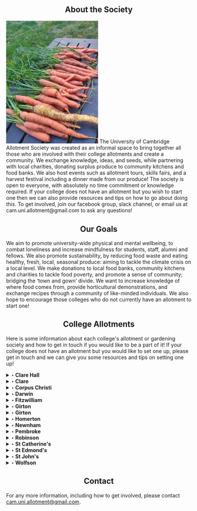 ## <center><a name ="about"></a>About the Society</center>
<img src="/IMG_20210905_190139.jpg" width="250" class="left-img"/>
The University of Cambridge Allotment Society was created as an informal space to bring together all those who are involved with their college allotments and create a community. We exchange knowledge, ideas, and seeds, while partnering with local charities, donating surplus produce to community kitchens and food banks. We also host events such as allotment tours, skills fairs, and a harvest festival including a dinner made from our produce! The society is open to everyone, with absolutely no time commitment or knowledge required. If your college does not have an allotment but you wish to start one then we can also provide resources and tips on how to go about doing this. To get involved, join our facebook group, slack channel, or email us at cam.uni.allotment@gmail.com to ask any questions!

## <center><a name ="about"></a>Our Goals</center>
We aim to promote university-wide physical and mental wellbeing, to combat loneliness and increase mindfulness for students, staff, alumni and fellows. We also promote sustainability, by reducing food waste and eating healthy, fresh, local, seasonal produce: aiming to tackle the climate crisis on a local level. We make donations to local food banks, community kitchens and charities to tackle food poverty, and promote a sense of community; bridging the ‘town and gown’ divide. We want to increase knowledge of where food comes from, provide horticultural demonstrations, and exchange recipes through a community of like-minded individuals. We also hope to encourage those colleges who do not currently have an allotment to start one! 


## <center><a name ="colleges"></a>College Allotments</center>
Here is some information about each college's allotment or gardening society and how to get in touch if you would like to be a part of it! If your college does not have an allotment but you would like to set one up, please get in touch and we can give you some resources and tips on setting one up!
<details>
  <summary> <b>‣ Clare Hall</b></summary>
  
  See a video made for University Wellness Week, documenting the progress of the Clare Hall Allotment from its beginnings in 2020 <a href="https://www.youtube.com/watch?v=ZmPv5DF7_UE" class="class2">here</a>. Contact Sarah Gough (sag66) or Claire Coffey (cic31) to get involved!
  
</details>

<details>
  <summary> <b>‣ Clare </b></summary>
  
  Contact Charlotte Dunn (ckd25) or Joe Landman (jl832) to get involved in the Clare Grower Group!
  
</details>

<details>
  <summary> <b>‣ Corpus Christi </b></summary>
  
  Contact Darius Kos (dgk28) to get involved in the allotment at Lekhampton site!
  
</details>

<details>
  <summary> <b>‣ Darwin </b></summary>
  
  Contact Meg Groom or Chris Davis to get involved in the DarGar society!
  
</details>

<details>
  <summary> <b>‣ Fitzwilliam </b></summary>
  
  At Fitzwilliam, the college gardeners grow produce in the gardens. Contact head gardener Steve Kidger to get involved!
  
</details>

<details>
  <summary> <b>‣ Girton </b></summary>
  
  Contact Jules Pye (jpp49) to get involved in the Girton green society!
  
</details>

<details>
  <summary> <b>‣ Girton </b></summary>
  
  Contact Moby Wells (mtw42) or Anya Williams (aow24) to get involved in the Gonville and Caius Allotment Society!
  
</details>

<details>
  <summary> <b>‣ Homerton </b></summary>
  
  Contact James Burrows (jsb213) to get involved in the Homerton Rock Allotment Society!
  
</details>

<details>
  <summary> <b>‣ Newnham </b></summary>
  
  Newnham has two gardening societies: Newnham allotment gardeners and Newnham student garden club. Contact the head gardener Lottie Collis (head.gardener@newn.cam.ac.uk) to get involved in Newnham Allotment Gardeners. Contact Lily Hands (lah78) or studentgardencommittee@newn.cam.ac.uk to get invovled in the Newnham Student Garden Club, or visit their Facebook page <a href="https://www.facebook.com/search/top?q=newnham%20garden%20club" class="class2">here</a>!
  
</details>

<details>
  <summary> <b>‣ Pembroke </b></summary>
  
  Contact Maryam Grassly (mg996) to get involved in the Pembroke allotment!
  
</details>

<details>
  <summary> <b>‣ Robinson </b></summary>
  
  Contact Hannah Walters to get involved in the Robinson Gardening Society and find them on Facebook <a href="https://www.facebook.com/groups/robinsonplantingplants/" class="class2">here</a>! 
  
</details>

<details>
  <summary> <b>‣ St Catherine's </b></summary>
  
  Contact Rory Cockshaw to get involved in the St Catherine's allotment!
  
</details>

<details>
  <summary> <b>‣ St Edmond's </b></summary>
  
  Contact Florence Cochrane to get involved in the St Edmond's allotment!
  
</details>

<details>
  <summary> <b>‣ St John's </b></summary>
  
  Contact the MCR to get involved in the St John's allotment!
  
</details>

<details>
  <summary> <b>‣ Wolfson </b></summary>
  
  Contact Millie Race (ar2065) to get involved in the Wolfson College Student Garden and find them on instagram <a href="https://www.instagram.com/wolfsonstudentgarden/" class="class2">here</a>! 
  
</details>


<!---
## <center><a name ="collabs"></a>Collaborations</center>
Information about any collaborations or projects with charities etc 

## <center><a name ="events"></a>Events</center>
Social meetups, trips, etc --->

## <center><a name ="contact"></a>Contact</center>
For any more information, including how to get involved, please contact cam.uni.allotment@gmail.com. 
